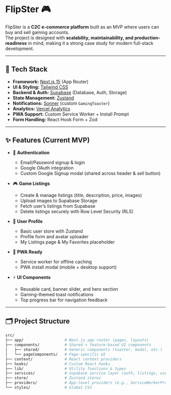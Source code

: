 # FlipSter 🎮  

FlipSter is a **C2C e-commerce platform** built as an MVP where users can buy and sell gaming accounts.  
The project is designed with **scalability, maintainability, and production-readiness** in mind, making it a strong case study for modern full-stack development.

---

## 🚀 Tech Stack
- **Framework:** [Next.js 15](https://nextjs.org/) (App Router)
- **UI & Styling:** [Tailwind CSS](https://tailwindcss.com/)
- **Backend & Auth:** [Supabase](https://supabase.com/) (Database, Auth, Storage)
- **State Management:** [Zustand](https://github.com/pmndrs/zustand)
- **Notifications:** [Sonner](https://sonner.emilkowal.ski/) (custom `GamingToaster`)
- **Analytics:** [Vercel Analytics](https://vercel.com/analytics)
- **PWA Support:** Custom Service Worker + Install Prompt
- **Form Handling:** React Hook Form + Zod

---

## ✨ Features (Current MVP)
- 🔑 **Authentication**
  - Email/Password signup & login
  - Google OAuth integration  
  - Custom Google Signup modal (shared across header & sell button)

- 🎮 **Game Listings**
  - Create & manage listings (title, description, price, images)
  - Upload images to Supabase Storage
  - Fetch user’s listings from Supabase
  - Delete listings securely with Row Level Security (RLS)

- 👤 **User Profile**
  - Basic user store with Zustand
  - Profile form and avatar uploader
  - My Listings page & My Favorites placeholder

- 📱 **PWA Ready**
  - Service worker for offline caching
  - PWA install modal (mobile + desktop support)

- ⚡ **UI Components**
  - Reusable card, banner slider, and hero section
  - Gaming-themed toast notifications
  - Top progress bar for navigation feedback

---

## 🗂️ Project Structure
```bash
src/
├── app/                  # Next.js app router (pages, layouts)
├── components/           # Shared + feature-based UI components
│   ├── shared/           # Generic components (toaster, modal, etc.)
│   └── pageComponents/   # Page-specific UI
├── context/              # React context providers
├── hooks/                # Custom React hooks
├── lib/                  # Utility functions & types
├── services/             # Supabase service layer (auth, listings, users)
├── store/                # Zustand stores
├── providers/            # App-level providers (e.g., ServiceWorkerProvider)
└── styles/               # Global CSS
